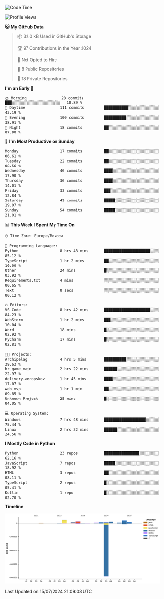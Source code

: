 <!--START_SECTION:waka-->
![Code Time](http://img.shields.io/badge/Code%20Time-403%20hrs%2050%20mins-blue)

![Profile Views](http://img.shields.io/badge/Profile%20Views-1-blue)

**🐱 My GitHub Data** 

> 📦 32.0 kB Used in GitHub's Storage 
 > 
> 🏆 97 Contributions in the Year 2024
 > 
> 🚫 Not Opted to Hire
 > 
> 📜 8 Public Repositories 
 > 
> 🔑 18 Private Repositories 
 > 
**I'm an Early 🐤** 

```text
🌞 Morning                28 commits          ███░░░░░░░░░░░░░░░░░░░░░░   10.89 % 
🌆 Daytime                111 commits         ███████████░░░░░░░░░░░░░░   43.19 % 
🌃 Evening                100 commits         ██████████░░░░░░░░░░░░░░░   38.91 % 
🌙 Night                  18 commits          ██░░░░░░░░░░░░░░░░░░░░░░░   07.00 % 
```
📅 **I'm Most Productive on Sunday** 

```text
Monday                   17 commits          ██░░░░░░░░░░░░░░░░░░░░░░░   06.61 % 
Tuesday                  22 commits          ██░░░░░░░░░░░░░░░░░░░░░░░   08.56 % 
Wednesday                46 commits          ████░░░░░░░░░░░░░░░░░░░░░   17.90 % 
Thursday                 36 commits          ████░░░░░░░░░░░░░░░░░░░░░   14.01 % 
Friday                   33 commits          ███░░░░░░░░░░░░░░░░░░░░░░   12.84 % 
Saturday                 49 commits          █████░░░░░░░░░░░░░░░░░░░░   19.07 % 
Sunday                   54 commits          █████░░░░░░░░░░░░░░░░░░░░   21.01 % 
```


📊 **This Week I Spent My Time On** 

```text
🕑︎ Time Zone: Europe/Moscow

💬 Programming Languages: 
Python                   8 hrs 48 mins       █████████████████████░░░░   85.12 % 
TypeScript               1 hr 2 mins         ██░░░░░░░░░░░░░░░░░░░░░░░   10.00 % 
Other                    24 mins             █░░░░░░░░░░░░░░░░░░░░░░░░   03.92 % 
Requirements.txt         4 mins              ░░░░░░░░░░░░░░░░░░░░░░░░░   00.65 % 
Text                     0 secs              ░░░░░░░░░░░░░░░░░░░░░░░░░   00.12 % 

🔥 Editors: 
VS Code                  8 hrs 42 mins       █████████████████████░░░░   84.23 % 
WebStorm                 1 hr 2 mins         ███░░░░░░░░░░░░░░░░░░░░░░   10.04 % 
Word                     18 mins             █░░░░░░░░░░░░░░░░░░░░░░░░   02.92 % 
PyCharm                  17 mins             █░░░░░░░░░░░░░░░░░░░░░░░░   02.81 % 

🐱‍💻 Projects: 
Archipelag               4 hrs 5 mins        ██████████░░░░░░░░░░░░░░░   39.63 % 
hr_game_main             2 hrs 22 mins       ██████░░░░░░░░░░░░░░░░░░░   22.97 % 
delivery-aeropskov       1 hr 45 mins        ████░░░░░░░░░░░░░░░░░░░░░   17.07 % 
web_mvp                  1 hr 1 min          ██░░░░░░░░░░░░░░░░░░░░░░░   09.85 % 
Unknown Project          25 mins             █░░░░░░░░░░░░░░░░░░░░░░░░   04.05 % 

💻 Operating System: 
Windows                  7 hrs 48 mins       ███████████████████░░░░░░   75.44 % 
Linux                    2 hrs 32 mins       ██████░░░░░░░░░░░░░░░░░░░   24.56 % 
```

**I Mostly Code in Python** 

```text
Python                   23 repos            ████████████████░░░░░░░░░   62.16 % 
JavaScript               7 repos             █████░░░░░░░░░░░░░░░░░░░░   18.92 % 
HTML                     3 repos             ██░░░░░░░░░░░░░░░░░░░░░░░   08.11 % 
TypeScript               2 repos             █░░░░░░░░░░░░░░░░░░░░░░░░   05.41 % 
Kotlin                   1 repo              █░░░░░░░░░░░░░░░░░░░░░░░░   02.70 % 
```



**Timeline**

![Lines of Code chart](https://raw.githubusercontent.com/adlemx/adlemx/main/assets/bar_graph.png)


 Last Updated on 15/07/2024 21:09:03 UTC
<!--END_SECTION:waka-->
